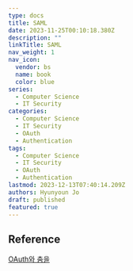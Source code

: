 ```yaml
---
type: docs
title: SAML
date: 2023-11-25T00:10:18.380Z
description: ""
linkTitle: SAML
nav_weight: 1
nav_icon:
  vendor: bs
  name: book
  color: blue
series:
  - Computer Science
  - IT Security
categories:
  - Computer Science
  - IT Security
  - OAuth
  - Authentication
tags:
  - Computer Science
  - IT Security
  - OAuth
  - Authentication
lastmod: 2023-12-13T07:40:14.209Z
authors: Hyunyoun Jo
draft: published
featured: true
---
```


## Reference

[OAuth와 춤을](https://d2.naver.com/helloworld/24942)

